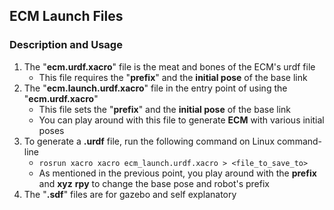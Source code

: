## ECM Launch Files

### Description and Usage
1. The "**ecm.urdf.xacro**" file is the meat and bones of the ECM's urdf file
    * This file requires the "**prefix**" and the **initial pose** of the base link
2. The "**ecm.launch.urdf.xacro**" file in the entry point of using the "**ecm.urdf.xacro**"
    * This file sets the "**prefix**" and the **initial pose** of the base link
    * You can play around with this file to generate **ECM** with various initial poses
3. To generate a **.urdf** file, run the following command on Linux command-line
   * `rosrun xacro xacro ecm_launch.urdf.xacro > <file_to_save_to>`
   * As mentioned in the previous point, you play around with the **prefix** and **xyz** **rpy** to change
    the base pose and robot's prefix
4. The "**.sdf**" files are for gazebo and self explanatory
